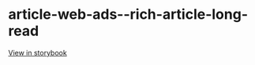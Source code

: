 # article-web-ads--rich-article-long-read

[View in storybook](https://raw.githack.com/Independent-Digital-News-and-Media-Ltd/indy100-pwamp-sb/PR-322-sb/index.html?path=/story/article-web-ads--rich-article-long-read)